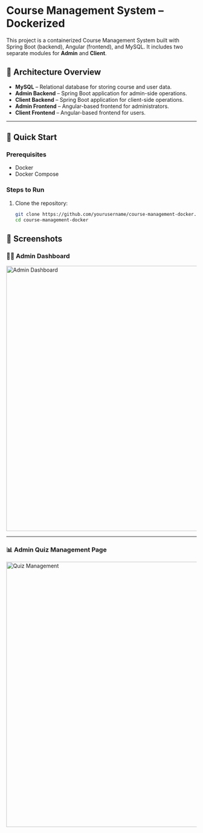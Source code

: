 # Course Management System – Dockerized

This project is a containerized Course Management System built with Spring Boot (backend), Angular (frontend), and MySQL. It includes two separate modules for **Admin** and **Client**.

## 🧱 Architecture Overview

- **MySQL** – Relational database for storing course and user data.
- **Admin Backend** – Spring Boot application for admin-side operations.
- **Client Backend** – Spring Boot application for client-side operations.
- **Admin Frontend** – Angular-based frontend for administrators.
- **Client Frontend** – Angular-based frontend for users.

---

## 🚀 Quick Start

### Prerequisites

- Docker
- Docker Compose

### Steps to Run

1. Clone the repository:

   ```bash
   git clone https://github.com/yourusername/course-management-docker.git
   cd course-management-docker

## 📸 Screenshots

### 🧑‍💼 Admin Dashboard

<img src="images/img1.png" alt="Admin Dashboard" width="700"/>

---

### 📊 Admin Quiz Management Page

<img src="images/quizz.png" alt="Quiz Management" width="700"/>